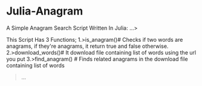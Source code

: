 # Julia-Anagram
A Simple Anagram Search Script Written In Julia:
...>

This Script Has 3 Functions;
1.>is_anagram()# Checks if two words are anagrams, if they're anagrams, it return true and false otherwise.
2.>download_words()# It download file containing list of words using the url you put
3.>find_anagram() # Finds related anagrams in the download file containing list of words

>...

